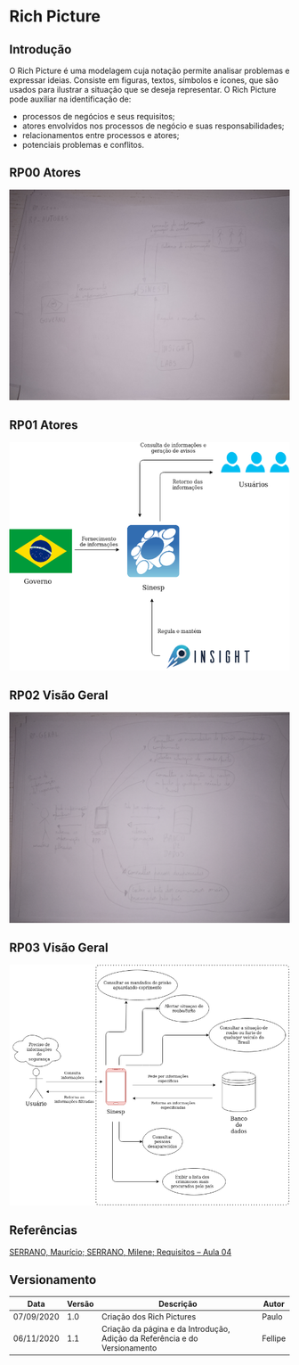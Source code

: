 # Rich Picture

## Introdução

O Rich Picture é uma modelagem cuja notação permite analisar problemas e expressar ideias. Consiste em figuras, textos, símbolos e ícones, que são usados para ilustrar a situação que se deseja representar. O Rich Picture pode auxiliar na identificação de:
* processos de negócios e seus requisitos;
* atores envolvidos nos processos de negócio e suas responsabilidades;
* relacionamentos entre processos e atores;
* potenciais problemas e conflitos.

## RP00 Atores

![RP Atores Manual](Images/../../Images/richpictures/rp-autores-manual.jpg)

## RP01 Atores

![RP Atores Digital](Images/../../Images/richpictures/rp-autores-digital.png)

## RP02 Visão Geral

![RP Visão Geral Manual](Images/../../Images/richpictures/rp-geral-manual.jpg)

## RP03 Visão Geral

![RP Visão Geral Digital](Images/../../Images/richpictures/rp-geral-digital.png)

## Referências

[SERRANO, Maurício; SERRANO, Milene; Requisitos – Aula 04](https://aprender3.unb.br/pluginfile.php/501252/mod_resource/content/3/Requisitos%20-%20Aula%2004%20-%20Parte%202%20RichPicture.pdf)

## Versionamento
Data | Versão | Descrição | Autor 
------ | --------- | ---------- | --------
07/09/2020 | 1.0 | Criação dos Rich Pictures | Paulo
06/11/2020 | 1.1 | Criação da página e da Introdução, Adição da Referência e do Versionamento | Fellipe